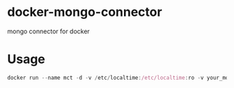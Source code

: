 # docker-mongo-connector
mongo connector for docker

# Usage
 ```javascript
docker run --name mct -d -v /etc/localtime:/etc/localtime:ro -v your_mongo_connector_config_json_path:/data/config.json cowpanda/mongo-connector:latest mongo-connector -c config.json --stdout
 ```

